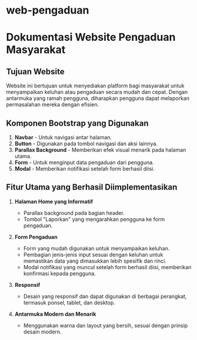 # web-pengaduan
# Dokumentasi Website Pengaduan Masyarakat

## Tujuan Website
Website ini bertujuan untuk menyediakan platform bagi masyarakat untuk menyampaikan keluhan atau pengaduan secara mudah dan cepat. Dengan antarmuka yang ramah pengguna, diharapkan pengguna dapat melaporkan permasalahan mereka dengan efisien.

## Komponen Bootstrap yang Digunakan
1. **Navbar** - Untuk navigasi antar halaman.
2. **Button** - Digunakan pada tombol navigasi dan aksi lainnya.
3. **Parallax Background** - Memberikan efek visual menarik pada halaman utama.
4. **Form** - Untuk menginput data pengaduan dari pengguna.
5. **Modal** - Memberikan notifikasi setelah form berhasil diisi.

## Fitur Utama yang Berhasil Diimplementasikan
1. **Halaman Home yang Informatif**
   - Parallax background pada bagian header.
   - Tombol "Laporkan" yang mengarahkan pengguna ke form pengaduan.

2. **Form Pengaduan**
   - Form yang mudah digunakan untuk menyampaikan keluhan.
   - Pembagian jenis-jenis input sesuai dengan keluhan untuk memastikan data yang dimasukkan lebih spesifik dan rinci.
   - Modal notifikasi yang muncul setelah form berhasil diisi, memberikan konfirmasi kepada pengguna.

3. **Responsif**
   - Desain yang responsif dan dapat digunakan di berbagai perangkat, termasuk ponsel, tablet, dan desktop.

4. **Antarmuka Modern dan Menarik**
   - Menggunakan warna dan layout yang bersih, sesuai dengan prinsip desain modern.
